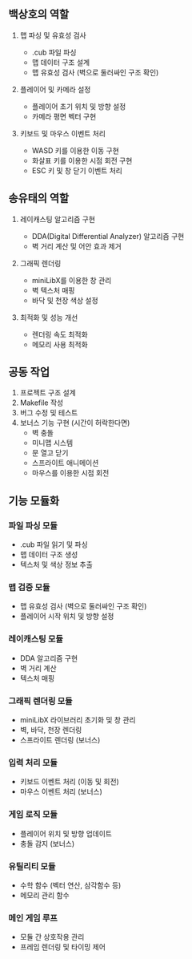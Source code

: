 ## 백상호의 역할

1. 맵 파싱 및 유효성 검사
   - .cub 파일 파싱
   - 맵 데이터 구조 설계
   - 맵 유효성 검사 (벽으로 둘러싸인 구조 확인)

2. 플레이어 및 카메라 설정
   - 플레이어 초기 위치 및 방향 설정
   - 카메라 평면 벡터 구현

3. 키보드 및 마우스 이벤트 처리
   - WASD 키를 이용한 이동 구현
   - 화살표 키를 이용한 시점 회전 구현
   - ESC 키 및 창 닫기 이벤트 처리

## 송유태의 역할

1. 레이캐스팅 알고리즘 구현
   - DDA(Digital Differential Analyzer) 알고리즘 구현
   - 벽 거리 계산 및 어안 효과 제거

2. 그래픽 렌더링
   - miniLibX를 이용한 창 관리
   - 벽 텍스처 매핑
   - 바닥 및 천장 색상 설정

3. 최적화 및 성능 개선
   - 렌더링 속도 최적화
   - 메모리 사용 최적화

## 공동 작업

1. 프로젝트 구조 설계
2. Makefile 작성
3. 버그 수정 및 테스트
4. 보너스 기능 구현 (시간이 허락한다면)
   - 벽 충돌
   - 미니맵 시스템
   - 문 열고 닫기
   - 스프라이트 애니메이션
   - 마우스를 이용한 시점 회전

## 기능 모듈화

### 파일 파싱 모듈
- .cub 파일 읽기 및 파싱
- 맵 데이터 구조 생성
- 텍스처 및 색상 정보 추출

### 맵 검증 모듈
- 맵 유효성 검사 (벽으로 둘러싸인 구조 확인)
- 플레이어 시작 위치 및 방향 설정

### 레이캐스팅 모듈
- DDA 알고리즘 구현
- 벽 거리 계산
- 텍스처 매핑

### 그래픽 렌더링 모듈
- miniLibX 라이브러리 초기화 및 창 관리
- 벽, 바닥, 천장 렌더링
- 스프라이트 렌더링 (보너스)

### 입력 처리 모듈
- 키보드 이벤트 처리 (이동 및 회전)
- 마우스 이벤트 처리 (보너스)

### 게임 로직 모듈
- 플레이어 위치 및 방향 업데이트
- 충돌 감지 (보너스)

### 유틸리티 모듈
- 수학 함수 (벡터 연산, 삼각함수 등)
- 메모리 관리 함수

### 메인 게임 루프
- 모듈 간 상호작용 관리
- 프레임 렌더링 및 타이밍 제어